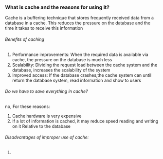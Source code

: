 ### What is cache and the reasons for using it?
Cache is a buffering technique that stores frequently received data from a database in a cache.
This reduces the pressure on the database and the time it takes to receive this information 
###### Benefits of caching
1. Performance improvements:
When the required data is available via cache, the pressure on the database is much less
2. Scalability:
Dividing the request load between the cache system and the database, increases the scalability of the system
3. Improved access:
If the database crashes,the cache system can until return the database system, read information and show to users 
###### Do we have to save everything in cache?
no, For these reasons:
1. Cache hardware is very expensive
2. If a lot of information is cached, it may reduce speed reading and writing on it Relative to the database
###### Disadvantages of improper use of cache:
1. 